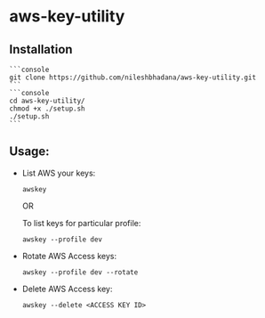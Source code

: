 # aws-key-utility

## Installation

    ```console
    git clone https://github.com/nileshbhadana/aws-key-utility.git
    ```
    ```console
    cd aws-key-utility/
    chmod +x ./setup.sh
    ./setup.sh
    ```
## Usage:

- List AWS your keys:
    ```console
    awskey
    ```
    OR <br>

    To list keys for particular profile: 
    ```console
    awskey --profile dev
    ```

- Rotate AWS Access keys:
    ```console
    awskey --profile dev --rotate
    ```

- Delete AWS Access key:
    ```console
    awskey --delete <ACCESS KEY ID>
    ```